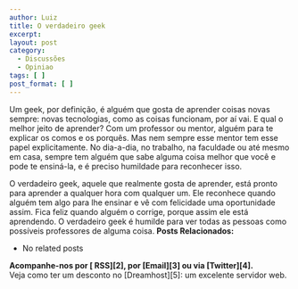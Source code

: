 ```yaml
---
author: Luiz
title: O verdadeiro geek
excerpt:
layout: post
category:
  - Discussões
  - Opiniao
tags: [ ]
post_format: [ ]
---
```

Um geek, por definição, é alguém que gosta de aprender coisas novas sempre: novas tecnologias, como as coisas funcionam, por aí vai. E qual o melhor jeito de aprender? Com um professor ou mentor, alguém para te explicar os comos e os porquês. Mas nem sempre esse mentor tem esse papel explicitamente. No dia-a-dia, no trabalho, na faculdade ou até mesmo em casa, sempre tem alguém que sabe alguma coisa melhor que você e pode te ensiná-la, e é preciso humildade para reconhecer isso.

O verdadeiro geek, aquele que realmente gosta de aprender, está pronto para aprender a qualquer hora com qualquer um. Ele reconhece quando alguém tem algo para lhe ensinar e vê com felicidade uma oportunidade assim. Fica feliz quando alguém o corrige, porque assim ele está aprendendo. O verdadeiro geek é humilde para ver todas as pessoas como possíveis professores de alguma coisa. 
**Posts Relacionados:** 
*   No related posts









**Acompanhe-nos por [ RSS][2], por [Email][3] ou via [Twitter][4].**  
Veja como ter um desconto no [Dreamhost][5]: um excelente servidor web.






